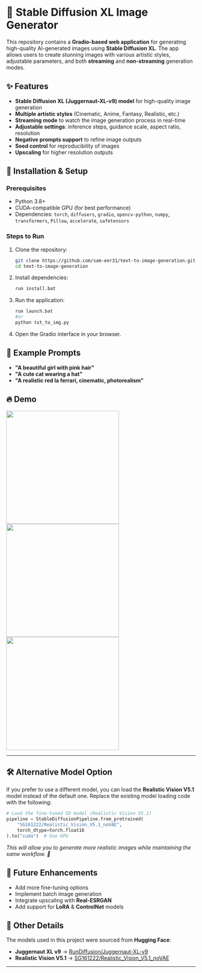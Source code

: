 # 🎨 Stable Diffusion XL Image Generator  

This repository contains a **Gradio-based web application** for generating high-quality AI-generated images using **Stable Diffusion XL**. The app allows users to create stunning images with various artistic styles, adjustable parameters, and both **streaming** and **non-streaming** generation modes.  

## ✨ Features  
- **Stable Diffusion XL (Juggernaut-XL-v9) model** for high-quality image generation  
- **Multiple artistic styles** (Cinematic, Anime, Fantasy, Realistic, etc.)  
- **Streaming mode** to watch the image generation process in real-time  
- **Adjustable settings**: inference steps, guidance scale, aspect ratio, resolution  
- **Negative prompts support** to refine image outputs  
- **Seed control** for reproducibility of images  
- **Upscaling** for higher resolution outputs  

## 🚀 Installation & Setup  
### Prerequisites  
- Python 3.8+  
- CUDA-compatible GPU (for best performance)  
- Dependencies: `torch`, `diffusers`, `gradio`, `opencv-python`, `numpy`, `transformers`, `Pillow`, `accelerate`, `safetensors`

### Steps to Run  
1. Clone the repository:  
   ```bash
   git clone https://github.com/sam-eer31/text-to-image-generation.git
   cd text-to-image-generation
   ```  
2. Install dependencies:  
   ```bash
   run install.bat
   ```
3. Run the application:  
   ```bash
   run launch.bat
   #or
   python txt_to_img.py
   ```  
4. Open the Gradio interface in your browser.  

## 📸 Example Prompts  
- **"A beautiful girl with pink hair"**  
- **"A cute cat wearing a hat"**  
- **"A realistic red la ferrari, cinematic, photorealism"**  

## 🔥 Demo  
<img src="https://github.com/user-attachments/assets/423377e7-cbf8-4481-acd7-722f4ced6d56" width="300">
<img src="https://github.com/user-attachments/assets/fe968721-25f3-4807-ab81-965da24709c2" width="300">
<img src="https://github.com/user-attachments/assets/8636aa3a-1ae1-4f37-89cb-e0baab3ffbd9" width="300">

---

## 🛠 Alternative Model Option

If you prefer to use a different model, you can load the **Realistic Vision V5.1** model instead of the default one. Replace the existing model loading code with the following:

```python
# Load the fine-tuned SD model (Realistic Vision V5.1)
pipeline = StableDiffusionPipeline.from_pretrained(
    "SG161222/Realistic_Vision_V5.1_noVAE",
    torch_dtype=torch.float16
).to("cuda")  # Use GPU
```

*This will allow you to generate more realistic images while maintaining the same workflow. 🚀*


## 📌 Future Enhancements  
- Add more fine-tuning options  
- Implement batch image generation  
- Integrate upscaling with **Real-ESRGAN**  
- Add support for **LoRA** & **ControlNet** models  


## 🔹 Other Details 

The models used in this project were sourced from **Hugging Face**:  

- **Juggernaut XL v9** → [RunDiffusion/Juggernaut-XL-v9](https://huggingface.co/RunDiffusion/Juggernaut-XL-v9)  
- **Realistic Vision V5.1** → [SG161222/Realistic_Vision_V5.1_noVAE](https://huggingface.co/SG161222/Realistic_Vision_V5.1_noVAE)  

---

